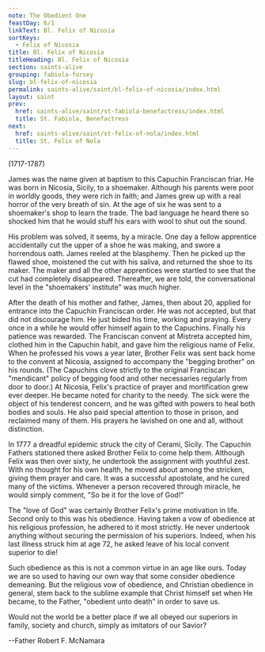 ```yaml
---
note: The Obedient One
feastDay: 6/1
linkText: Bl. Felix of Nicosia
sortKeys:
  - Felix of Nicosia
title: Bl. Felix of Nicosia
titleHeading: Bl. Felix of Nicosia
section: saints-alive
grouping: fabiola-fursey
slug: bl-felix-of-nicosia
permalink: saints-alive/saint/bl-felix-of-nicosia/index.html
layout: saint
prev:
  href: saints-alive/saint/st-fabiola-benefactress/index.html
  title: St. Fabiola, Benefactress
next:
  href: saints-alive/saint/st-felix-of-nola/index.html
  title: St. Felix of Nola
---
```

(1717-1787)

James was the name given at baptism to this Capuchin Franciscan friar. He was born in Nicosia, Sicily, to a shoemaker. Although his parents were poor in worldly goods, they were rich in faith; and James grew up with a real horror of the very breath of sin. At the age of six he was sent to a shoemaker's shop to learn the trade. The bad language he heard there so shocked him that he would stuff his ears with wool to shut out the sound.

His problem was solved, it seems, by a miracle. One day a fellow apprentice accidentally cut the upper of a shoe he was making, and swore a horrendous oath. James reeled at the blasphemy. Then he picked up the flawed shoe, moistened the cut with his saliva, and returned the shoe to its maker. The maker and all the other apprentices were startled to see that the cut had completely disappeared. Thereafter, we are told, the conversational level in the "shoemakers' institute" was much higher.

After the death of his mother and father, James, then about 20, applied for entrance into the Capuchin Franciscan order. He was not accepted, but that did not discourage him. He just bided his time, working and praying. Every once in a while he would offer himself again to the Capuchins. Finally his patience was rewarded. The Franciscan convent at Mistreta accepted him, clothed him in the Capuchin habit, and gave him the religious name of Felix. When he professed his vows a year later, Brother Felix was sent back home to the convent at Nicosia, assigned to accompany the "begging brother" on his rounds. (The Capuchins clove strictly to the original Franciscan "mendicant" policy of begging food and other necessaries regularly from door to door.) At Nicosia, Felix's practice of prayer and mortification grew ever deeper. He became noted for charity to the needy. The sick were the object of his tenderest concern, and he was gifted with powers to heal both bodies and souls. He also paid special attention to those in prison, and reclaimed many of them. His prayers he lavished on one and all, without distinction.

In 1777 a dreadful epidemic struck the city of Cerami, Sicily. The Capuchin Fathers stationed there asked Brother Felix to come help them. Although Felix was then over sixty, he undertook the assignment with youthful zest. With no thought for his own health, he moved about among the stricken, giving them prayer and care. It was a successful apostolate, and he cured many of the victims. Whenever a person recovered through miracle, he would simply comment, "So be it for the love of God!"

The "love of God" was certainly Brother Felix's prime motivation in life. Second only to this was his obedience. Having taken a vow of obedience at his religious profession, he adhered to it most strictly. He never undertook anything without securing the permission of his superiors. Indeed, when his last illness struck him at age 72, he asked leave of his local convent superior to die!

Such obedience as this is not a common virtue in an age like ours. Today we are so used to having our own way that some consider obedience demeaning. But the religious vow of obedience, and Christian obedience in general, stem back to the sublime example that Christ himself set when He became, to the Father, "obedient unto death" in order to save us.

Would not the world be a better place if we all obeyed our superiors in family, society and church, simply as imitators of our Savior?

\--Father Robert F. McNamara